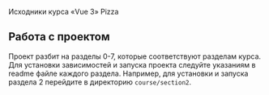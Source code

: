 Исходники курса «Vue 3» Pizza

## Работа с проектом

Проект разбит на разделы 0-7, которые соответствуют разделам курса.
Для установки зависимостей и запуска проекта следуйте указаниям в readme файле каждого раздела.
Например, для установки и запуска раздела 2 перейдите в директорию `course/section2`.
